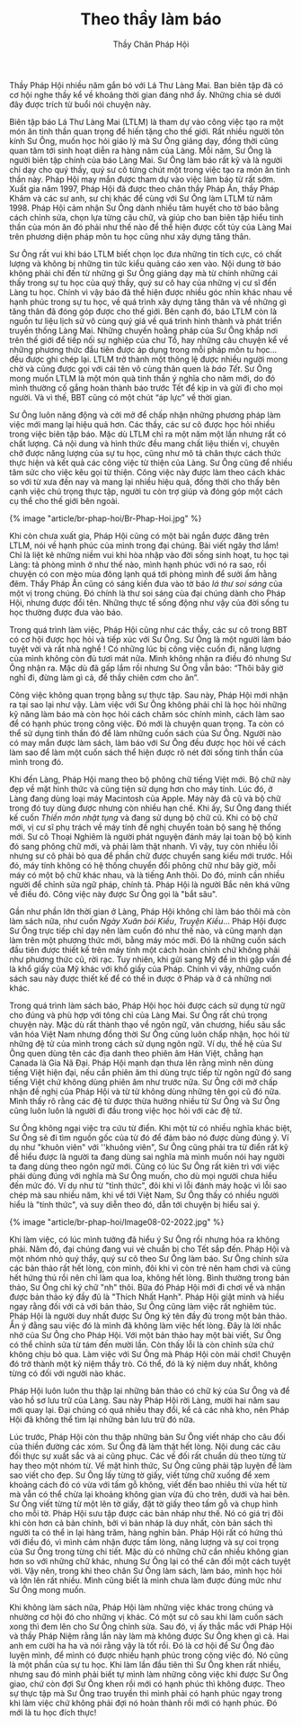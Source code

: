 ﻿---
title: Theo thầy làm báo
author: Thầy Chân Pháp Hội
---

<p class="editors-preface">Thầy Pháp Hội nhiều năm gắn bó với Lá Thư Làng Mai. Ban biên tập đã có cơ hội nghe thầy kể về khoảng thời gian đáng nhớ ấy. Những chia sẻ dưới đây được trích từ buổi nói chuyện này.</p>

Biên tập báo Lá Thư Làng Mai (LTLM) là tham dự vào công việc tạo ra một món ăn tinh thần quan trọng để hiến tặng cho thế giới. Rất nhiều người tôn kính Sư Ông, muốn học hỏi giáo lý mà Sư Ông giảng dạy, đồng thời cũng quan tâm tới sinh hoạt diễn ra hàng năm của Làng. Mỗi năm, Sư Ông là người biên tập chính của báo Làng Mai. Sư Ông làm báo rất kỹ và là người chỉ dạy cho quý thầy, quý sư cô từng chút một trong việc tạo ra món ăn tinh thần này. Pháp Hội may mắn được tham dự vào việc làm báo từ rất sớm. Xuất gia năm 1997, Pháp Hội đã được theo chân thầy Pháp Ấn, thầy Pháp Khâm và các sư anh, sư chị khác để cùng với Sư Ông làm LTLM từ năm 1998. Pháp Hội cảm nhận Sư Ông dành nhiều tâm huyết cho tờ báo bằng cách chỉnh sửa, chọn lựa từng câu chữ, và giúp cho ban biên tập hiểu tinh thần của món ăn đó phải như thế nào để thể hiện được cốt tủy của Làng Mai trên phương diện pháp môn tu học cũng như xây dựng tăng thân.

Sư Ông rất vui khi báo LTLM biết chọn lọc đưa những tin tích cực, có chất lượng và không bị những tin tức kiểu quảng cáo xen vào. Nội dung tờ báo không phải chỉ đến từ những gì Sư Ông giảng dạy mà từ chính những cái thấy trong sự tu học của quý thầy, quý sư cô hay của những vị cư sĩ đến Làng tu học. Chính vì vậy báo đã thể hiện được nhiều góc nhìn khác nhau về hạnh phúc trong sự tu học, về quá trình xây dựng tăng thân và về những gì tăng thân đã đóng góp được cho thế giới. Bên cạnh đó, báo LTLM còn là nguồn tư liệu lịch sử vô cùng quý giá về quá trình hình thành và phát triển truyền thống Làng Mai. Những chuyến hoằng pháp của Sư Ông khắp nơi trên thế giới để tiếp nối sự nghiệp của chư Tổ, hay những câu chuyện kể về những phương thức đầu tiên được áp dụng trong mỗi pháp môn tu học… đều được ghi chép lại. LTLM trở thành một thông lệ được nhiều người mong chờ và cũng được gọi với cái tên vô cùng thân quen là *báo Tết*. Sư Ông mong muốn LTLM là một món quà tinh thần ý nghĩa cho năm mới, do đó mình thường cố gắng hoàn thành báo trước Tết để kịp in và gửi đi cho mọi người. Và vì thế, BBT cũng có một chút “áp lực” về thời gian.

Sư Ông luôn năng động và cởi mở để chấp nhận những phương pháp làm việc mới mang lại hiệu quả hơn. Các thầy, các sư cô được học hỏi nhiều trong việc biên tập báo. Mặc dù LTLM chỉ ra một năm một lần nhưng rất có chất lượng. Cả nội dung và hình thức đều mang chất liệu thiền vị, chuyên chở được năng lượng của sự tu học, cũng như mô tả chân thực cách thức thực hiện và kết quả các công việc từ thiện của Làng. Sư Ông cũng để nhiều tâm sức cho việc kêu gọi từ thiện. Công việc này được làm theo cách khác so với từ xưa đến nay và mang lại nhiều hiệu quả, đồng thời cho thấy bên cạnh việc chú trọng thực tập, người tu còn trợ giúp và đóng góp một cách cụ thể cho thế giới bên ngoài.

{% image "article/br-phap-hoi/Br-Phap-Hoi.jpg" %}

Khi còn chưa xuất gia, Pháp Hội cũng có một bài ngắn được đăng trên LTLM, nói về hạnh phúc của mình trong đại chúng. Bài viết ngây thơ lắm! Chỉ là liệt kê những niềm vui khi hòa nhập vào đời sống sinh hoạt, tu học tại Làng: tả phòng mình ở như thế nào, mình hạnh phúc với nó ra sao, rồi chuyện có con mèo mùa đông lạnh quá tới phòng mình để sưởi ấm hằng đêm. Thầy Pháp Ấn cũng có sáng kiến đưa vào tờ báo *lá thư soi sáng* của một vị trong chúng. Đó chính là thư soi sáng của đại chúng dành cho Pháp Hội, nhưng được đổi tên. Những thực tế sống động như vậy của đời sống tu học thường được đưa vào báo.

Trong quá trình làm việc, Pháp Hội cũng như các thầy, các sư cô trong BBT có cơ hội được học hỏi và tiếp xúc với Sư Ông. Sư Ông là một người làm báo tuyệt vời và rất nhà nghề ! Có những lúc bị công việc cuốn đi, năng lượng của mình không còn đủ tươi mát nữa. Mình không nhận ra điều đó nhưng Sư Ông nhận ra. Mặc dù đã gấp lắm rồi nhưng Sư Ông vẫn bảo: “Thôi bây giờ nghỉ đi, đừng làm gì cả, để thầy chiên cơm cho ăn”. 

Công việc không quan trọng bằng sự thực tập. Sau này, Pháp Hội mới nhận ra tại sao lại như vậy. Làm việc với Sư Ông không phải chỉ là học hỏi những kỹ năng làm báo mà còn học hỏi cách chăm sóc chính mình, cách làm sao để có hạnh phúc trong công việc. Đó mới là chuyện quan trọng. Ta còn có thể sử dụng tinh thần đó để làm những cuốn sách của Sư Ông. Người nào có may mắn được làm sách, làm báo với Sư Ông đều được học hỏi về cách làm sao để làm một cuốn sách thể hiện được rõ nét đời sống tinh thần của mình trong đó. 

Khi đến Làng, Pháp Hội mang theo bộ phông chữ tiếng Việt mới. Bộ chữ này đẹp về mặt hình thức và cũng tiện sử dụng hơn cho máy tính. Lúc đó, ở Làng đang dùng loại máy Macintosh của Apple. Máy này đã cũ và bộ chữ trong đó tuy dùng được nhưng còn nhiều hạn chế. Khi ấy, Sư Ông đang thiết kế cuốn *Thiền môn nhật tụng* và đang sử dụng bộ chữ cũ. Khi có bộ chữ mới, vị cư sĩ phụ trách về máy tính đề nghị chuyển toàn bộ sang hệ thống mới. Sư cô Thoại Nghiêm là người phát nguyện đánh máy lại toàn bộ bộ kinh đó sang phông chữ mới, và phải làm thật nhanh. Vì vậy, tuy còn nhiều lỗi nhưng sư cô phải bỏ qua để phần chữ được chuyển sang kiểu mới trước. Hồi đó, máy tính không có hệ thống chuyển đổi phông chữ như bây giờ, mỗi máy có một bộ chữ khác nhau, và là tiếng Anh thôi. Do đó, mình cần nhiều người để chỉnh sửa ngữ pháp, chính tả. Pháp Hội là người Bắc nên khá vững về điều đó. Công việc này được Sư Ông gọi là "bắt sâu". 

Gần như phần lớn thời gian ở Làng, Pháp Hội không chỉ làm báo thôi mà còn làm sách nữa, như cuốn *Ngày Xuân bói Kiều*, *Truyện Kiều*… Pháp Hội được Sư Ông trực tiếp chỉ dạy nên làm cuốn đó như thế nào, và cũng mạnh dạn làm trên một phương thức mới, bằng máy móc mới. Đó là những cuốn sách đầu tiên được thiết kế trên máy tính một cách hoàn chỉnh chứ không phải như phương thức cũ, rời rạc. Tuy nhiên, khi gửi sang Mỹ để in thì gặp vấn đề là khổ giấy của Mỹ khác với khổ giấy của Pháp. Chính vì vậy, những cuốn sách sau này được thiết kế để có thể in được ở Pháp và ở cả những nơi khác. 

Trong quá trình làm sách báo, Pháp Hội học hỏi được cách sử dụng từ ngữ cho đúng và phù hợp với tông chỉ của Làng Mai. Sư Ông rất chú trọng chuyện này. Mặc dù rất thành thạo về ngôn ngữ, văn chương, hiểu sâu sắc văn hóa Việt Nam nhưng đồng thời Sư Ông cũng luôn chấp nhận, học hỏi từ những đệ tử của mình trong cách sử dụng ngôn ngữ. Ví dụ, thế hệ của Sư Ông quen dùng tên các địa danh theo phiên âm Hán Việt, chẳng hạn Canada là Gia Nã Đại. Pháp Hội mạnh dạn thưa lên rằng mình nên dùng tiếng Việt hiện đại, nếu cần phiên âm thì dùng trực tiếp từ ngôn ngữ đó sang tiếng Việt chứ không dùng phiên âm như trước nữa. Sư Ông cởi mở chấp nhận đề nghị của Pháp Hội và từ từ không dùng những tên gọi cũ đó nữa. Mình thấy rõ rằng các đệ tử được thừa hưởng nhiều từ Sư Ông và Sư Ông cũng luôn luôn là người đi đầu trong việc học hỏi với các đệ tử. 

Sư Ông không ngại việc tra cứu từ điển. Khi một từ có nhiều nghĩa khác biệt, Sư Ông sẽ đi tìm nguồn gốc của từ đó để đảm bảo nó được dùng đúng ý. Ví dụ như "khuôn viên" với ''khuông viên", Sư Ông cũng phải tra từ điển rất kỹ để hiểu được là người ta đang dùng sai nghĩa mà mình muốn nói hay người ta đang dùng theo ngôn ngữ mới. Cũng có lúc Sư Ông rất kiên trì với việc phải dùng đúng với nghĩa mà Sư Ông muốn, cho dù mọi người chưa hiểu đến mức đó. Ví dụ như từ "tỉnh thức", đôi khi vì lỗi đánh máy hoặc vì lỗi sao chép mà sau nhiều năm, khi về tới Việt Nam, Sư Ông thấy có nhiều người hiểu là "tính thức", và suy diễn theo đó, dẫn tới chuyện bị hiểu sai ý. 

{% image "article/br-phap-hoi/Image08-02-2022.jpg" %}

Khi làm việc, có lúc mình tưởng đã hiểu ý Sư Ông rồi nhưng hóa ra không phải. Năm đó, đại chúng đang vui vẻ chuẩn bị cho Tết sắp đến. Pháp Hội và một nhóm nhỏ quý thầy, quý sư cô theo Sư Ông làm báo. Sư Ông chỉnh sửa các bản thảo rất hết lòng, còn mình, đôi khi vì còn trẻ nên ham chơi và cũng hết hứng thú rồi nên chỉ làm qua loa, không hết lòng. Bình thường trong bản thảo, Sư Ông chỉ ký chữ "nh" thôi. Bữa đó Pháp Hội mới đi chơi về và nhận được bản thảo ký đầy đủ là "Thích Nhất Hạnh". Pháp Hội giật mình và hiểu ngay rằng đối với cả với bản thảo, Sư Ông cũng làm việc rất nghiêm túc. Pháp Hội là người duy nhất được Sư Ông ký tên đầy đủ trong một bản thảo. Ẩn ý đằng sau việc đó là mình đã không làm việc hết lòng. Đây là lời nhắc nhở của Sư Ông cho Pháp Hội. Với một bản thảo hay một bài viết, Sư Ông có thể chỉnh sửa từ tám đến mười lần. Còn thấy lỗi là còn chỉnh sửa chứ không chịu bỏ qua. Làm việc với Sư Ông mà Pháp Hội còn mải chơi! Chuyện đó trở thành một kỷ niệm thầy trò. Có thể, đó là kỷ niệm duy nhất, không từng có đối với người nào khác. 

Pháp Hội luôn luôn thu thập lại những bản thảo có chữ ký của Sư Ông và để vào hồ sơ lưu trữ của Làng. Sau này Pháp Hội rời Làng, mười hai năm sau mới quay lại. Đại chúng có quá nhiều thay đổi, kể cả các nhà kho, nên Pháp Hội đã không thể tìm lại những bản lưu trữ đó nữa. 

Lúc trước, Pháp Hội còn thu thập những bản Sư Ông viết nháp cho câu đối của thiền đường các xóm. Sư Ông đã làm thật hết lòng. Nội dung các câu đối thực sự xuất sắc và ai cũng phục. Các vế đối rất chuẩn dù theo từng từ hay theo một nhóm từ. Về mặt hình thức, Sư Ông cũng phải tập luyện để làm sao viết cho đẹp. Sư Ông lấy từng tờ giấy, viết từng chữ xuống để xem khoảng cách đó có vừa với tấm gỗ không, viết đến bao nhiêu thì vừa hết từ mà vẫn có thể chừa lại khoảng không gian vừa đủ cho trên, dưới và hai bên. Sư Ông viết từng từ một lên tờ giấy, đặt tờ giấy theo tấm gỗ và chụp hình cho mỗi tờ. Pháp Hội sưu tập được các bản nháp như thế. Nó có giá trị đôi khi còn hơn cả bản chính, bởi vì bản nháp là duy nhất, còn bản sách thì người ta có thể in lại hàng trăm, hàng nghìn bản. Pháp Hội rất có hứng thú với điều đó, vì mình cảm nhận được tấm lòng, năng lượng và sự coi trọng của Sư Ông trong từng chi tiết. Mặc dù có những chữ cần nhiều không gian hơn so với những chữ khác, nhưng Sư Ông lại có thể cân đối một cách tuyệt vời. Vậy nên, trong khi theo chân Sư Ông làm sách, làm báo, mình học hỏi và lớn lên rất nhiều. Mình cũng biết là mình chưa làm được đúng mức như Sư Ông mong muốn.

Khi không làm sách nữa, Pháp Hội làm những việc khác trong chúng và nhường cơ hội đó cho những vị khác. Có một sư cô sau khi làm cuốn sách xong thì đem lên cho Sư Ông chỉnh sửa. Sau đó, vị ấy thắc mắc với Pháp Hội và thầy Pháp Niệm rằng lần này làm mà không được Sư Ông khen gì cả. Hai anh em cười ha ha và nói rằng vậy là tốt rồi. Đó là cơ hội để Sư Ông đào luyện mình, để mình có được nhiều hạnh phúc trong công việc đó. Nó cũng là một phần của sự tu học. Khi làm lần đầu tiên thì Sư Ông khen rất nhiều, nhưng sau đó mình phải biết tự mình làm những công việc khi được Sư Ông giao, chứ còn đợi Sư Ông khen rồi mới có hạnh phúc thì không được. Theo sự thực tập mà Sư Ông trao truyền thì mình phải có hạnh phúc ngay trong khi làm việc chứ không phải đợi nó hoàn thành rồi mới có hạnh phúc. Đó mới là tu học đích thực!
